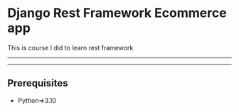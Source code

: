 # Django Rest Framework Ecommerce app

This is course I did to learn rest framework
***
***

## Prerequisites
- Python=>3.10




